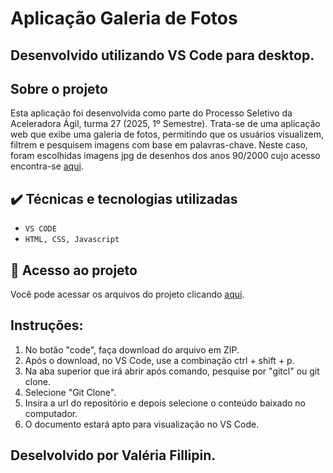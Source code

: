 # Aplicação Galeria de Fotos
## Desenvolvido utilizando VS Code para desktop.

## Sobre o projeto
Esta aplicação foi desenvolvida como parte do Processo Seletivo da Aceleradora Ágil, turma 27 (2025, 1º Semestre).
Trata-se de uma aplicação web que exibe uma galeria de fotos, permitindo que os usuários visualizem, filtrem e pesquisem imagens com base em palavras-chave. Neste caso, foram escolhidas imagens jpg de desenhos dos anos 90/2000 cujo acesso encontra-se [aqui](https://br.pinterest.com/vfillipin/funny-things/).

## ✔️ Técnicas e tecnologias utilizadas

- ``VS CODE``
- ``HTML, CSS, Javascript``

## 📁 Acesso ao projeto
Você pode acessar os arquivos do projeto clicando [aqui](https://github.com/valeriafillipin/aplication-photogallery).

## Instruções:
1. No botão "code", faça download do arquivo em ZIP.
2. Após o download, no VS Code, use a combinação ctrl + shift + p.
3. Na aba superior que irá abrir após comando, pesquise por "gitcl" ou git clone.
4. Selecione "Git Clone".
5. Insira a url do repositório e depois selecione o conteúdo baixado no computador.
6. O documento estará apto para visualização no VS Code.

## Deselvolvido por Valéria Fillipin.
